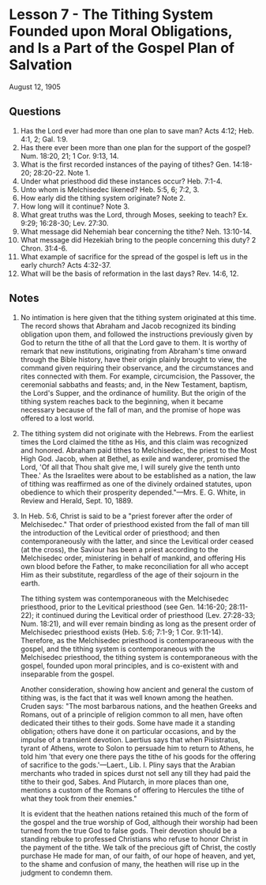 # Lesson 7 - The Tithing System Founded upon Moral Obligations, and Is a Part of the Gospel Plan of Salvation

August 12, 1905

## Questions

1. Has the Lord ever had more than one plan to save man? Acts 4:12; Heb. 4:1, 2; Gal. 1:9.
2. Has there ever been more than one plan for the support of the gospel? Num. 18:20, 21; 1 Cor. 9:13, 14.
3. What is the first recorded instances of the paying of tithes? Gen. 14:18-20; 28:20-22. Note 1.
4. Under what priesthood did these instances occur? Heb. 7:1-4.
5. Unto whom is Melchisedec likened? Heb. 5:5, 6; 7:2, 3.
6. How early did the tithing system originate? Note 2.
7. How long will it continue? Note 3.
8. What great truths was the Lord, through Moses, seeking to teach? Ex. 9:29; 16:28-30; Lev. 27:30.
9. What message did Nehemiah bear concerning the tithe? Neh. 13:10-14.
10. What message did Hezekiah bring to the people concerning this duty? 2 Chron. 31:4-6.
11. What example of sacrifice for the spread of the gospel is left us in the early church? Acts 4:32-37.
12. What will be the basis of reformation in the last days? Rev. 14:6, 12.

## Notes

1. No intimation is here given that the tithing system originated at this time. The record shows that Abraham and Jacob recognized its binding obligation upon them, and followed the instructions previously given by God to return the tithe of all that the Lord gave to them. It is worthy of remark that new institutions, originating from Abraham's time onward through the Bible history, have their origin plainly brought to view, the command given requiring their observance, and the circumstances and rites connected with them. For example, circumcision, the Passover, the ceremonial sabbaths and feasts; and, in the New Testament, baptism, the Lord's Supper, and the ordinance of humility. But the origin of the tithing system reaches back to the beginning, when it became necessary because of the fall of man, and the promise of hope was offered to a lost world.

2. The tithing system did not originate with the Hebrews. From the earliest times the Lord claimed the tithe as His, and this claim was recognized and honored. Abraham paid tithes to Melchisedec, the priest to the Most High God. Jacob, when at Bethel, as exile and wanderer, promised the Lord, 'Of all that Thou shalt give me, I will surely give the tenth unto Thee.' As the Israelites were about to be established as a nation, the law of tithing was reaffirmed as one of the divinely ordained statutes, upon obedience to which their prosperity depended."—Mrs. E. G. White, in Review and Herald, Sept. 10, 1889.

3. In Heb. 5:6, Christ is said to be a "priest forever after the order of Melchisedec." That order of priesthood existed from the fall of man till the introduction of the Levitical order of priesthood; and then contemporaneously with the latter, and since the Levitical order ceased (at the cross), the Saviour has been a priest according to the Melchisedec order, ministering in behalf of mankind, and offering His own blood before the Father, to make reconciliation for all who accept Him as their substitute, regardless of the age of their sojourn in the earth.

   The tithing system was contemporaneous with the Melchisedec priesthood, prior to the Levitical priesthood (see Gen. 14:16-20; 28:11-22); it continued during the Levitical order of priesthood (Lev. 27:28-33; Num. 18:21), and will ever remain binding as long as the present order of Melchisedec priesthood exists (Heb. 5:6; 7:1-9; 1 Cor. 9:11-14). Therefore, as the Melchisedec priesthood is contemporaneous with the gospel, and the tithing system is contemporaneous with the Melchisedec priesthood, the tithing system is contemporaneous with the gospel, founded upon moral principles, and is co-existent with and inseparable from the gospel.

   Another consideration, showing how ancient and general the custom of tithing was, is the fact that it was well known among the heathen. Cruden says: "The most barbarous nations, and the heathen Greeks and Romans, out of a principle of religion common to all men, have often dedicated their tithes to their gods. Some have made it a standing obligation; others have done it on particular occasions, and by the impulse of a transient devotion. Laertius says that when Pisistratus, tyrant of Athens, wrote to Solon to persuade him to return to Athens, he told him 'that every one there pays the tithe of his goods for the offering of sacrifice to the gods.'—Laert., Lib. I. Pliny says that the Arabian merchants who traded in spices durst not sell any till they had paid the tithe to their god, Sabes. And Plutarch, in more places than one, mentions a custom of the Romans of offering to Hercules the tithe of what they took from their enemies."

   It is evident that the heathen nations retained this much of the form of the gospel and the true worship of God, although their worship had been turned from the true God to false gods. Their devotion should be a standing rebuke to professed Christians who refuse to honor Christ in the payment of the tithe. We talk of the precious gift of Christ, the costly purchase He made for man, of our faith, of our hope of heaven, and yet, to the shame and confusion of many, the heathen will rise up in the judgment to condemn them.